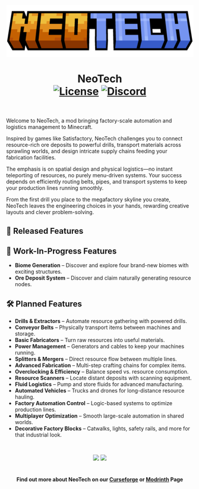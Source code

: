 <p align="center"><img src="./.idea/icon.png" alt="Logo" width="517"></p>
<h1 align="center">NeoTech  <br>
	<a href="https://github.com/lastedC/neotech/blob/main/LICENSE"><img src="https://img.shields.io/github/license/NeoTech-DevTeam/NeoTech?style=flat&color=900c3f" alt="License"></a>
	<a href="https://discord.gg/neotech"><img src="https://img.shields.io/discord/000000000000000000?color=5865f2&label=Discord&style=flat" alt="Discord"></a>
    <br><br>
</h1>

<p>Welcome to NeoTech, a mod bringing factory-scale automation and logistics management to Minecraft.</p>
<p>Inspired by games like Satisfactory, NeoTech challenges you to connect resource-rich ore deposits to powerful drills, transport materials across sprawling worlds, and design intricate supply chains feeding your fabrication facilities.</p>
<p>The emphasis is on spatial design and physical logistics—no instant teleporting of resources, no purely menu-driven systems. Your success depends on efficiently routing belts, pipes, and transport systems to keep your production lines running smoothly.</p>
<p>From the first drill you place to the megafactory skyline you create, NeoTech leaves the engineering choices in your hands, rewarding creative layouts and clever problem-solving.</p>

<h2>🚀 Released Features</h2>
<ul>
    
</ul>

<h2>🔧 Work-In-Progress Features</h2>
<ul>
    <li><b>Biome Generation</b> – Discover and explore four brand-new biomes with exciting structures.</li>
    <li><b>Ore Deposit System</b> – Discover and claim naturally generating resource nodes.</li>
</ul>

<h2>🛠 Planned Features</h2>
<ul>
    <li><b>Drills & Extractors</b> – Automate resource gathering with powered drills.</li>
    <li><b>Conveyor Belts</b> – Physically transport items between machines and storage.</li>
    <li><b>Basic Fabricators</b> – Turn raw resources into useful materials.</li>
    <li><b>Power Management</b> – Generators and cables to keep your machines running.</li>
    <li><b>Splitters & Mergers</b> – Direct resource flow between multiple lines.</li>
    <li><b>Advanced Fabrication</b> – Multi-step crafting chains for complex items.</li>
    <li><b>Overclocking & Efficiency</b> – Balance speed vs. resource consumption.</li>
    <li><b>Resource Scanners</b> – Locate distant deposits with scanning equipment.</li>
    <li><b>Fluid Logistics</b> – Pump and store fluids for advanced manufacturing.</li>
    <li><b>Automated Vehicles</b> – Trucks and drones for long-distance resource hauling.</li>
    <li><b>Factory Automation Control</b> – Logic-based systems to optimize production lines.</li>
    <li><b>Multiplayer Optimization</b> – Smooth large-scale automation in shared worlds.</li>
    <li><b>Decorative Factory Blocks</b> – Catwalks, lights, safety rails, and more for that industrial look.</li>
</ul>

<p>&nbsp;</p>
<p align="center"><a href="https://github.com/lastedC/neotech/issues"><img src="https://i.imgur.com/qPmjSXy.png" width="160"/></a> <a href="https://discord.gg/neotech"><img src="https://i.imgur.com/uf6V9ZX.png" width="160" /></a></p>

<h1></h1>
<h4 align="center">Find out more about NeoTech on our <a href="https://www.curseforge.com/minecraft/mc-mods/neotech">Curseforge</a> or <a href="https://modrinth.com/mod/neotech">Modrinth</a> Page</h4>
